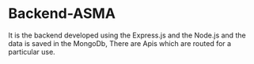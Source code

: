 # Backend-ASMA
It is the backend developed using the Express.js and the Node.js and the data is saved in the MongoDb, There are Apis which are routed for a particular use.
